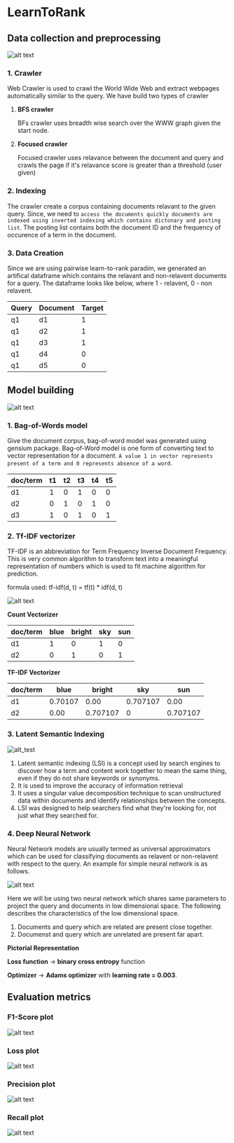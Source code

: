 # LearnToRank
## Data collection and preprocessing
![alt text](https://github.com/Midhilesh29/LearnToRank/blob/main/img/dataprep.png)
### 1. Crawler
   Web Crawler is used to crawl the World Wide Web and extract webpages automatically similar to the query. We have build two types of crawler
1. **BFS crawler**

    BFs crawler uses breadth wise search over the WWW graph given the start node.
  
2. **Focused crawler**

    Focused crawler uses relavance between the document and query and crawls the page if it's relavance score is greater than a threshold (user given)
### 2. Indexing
   The crawler create a corpus containing documents relavant to the given query. Since, we need to ```access the documents quickly documents are indexed using
   inverted indexing which contains dictonary and posting list```. The posting list contains both the document ID and the frequency of occurence of a term in the
   document.
### 3. Data Creation
   Since we are using pairwise learn-to-rank paradim, we generated an artifical dataframe which contains the relavant and non-relavent documents for a query. The dataframe looks like below, where 1 - relavent, 0 - non relavent.
   
| Query  | Document | Target|
| -----| ---------|---------|
| q1  | d1  | 1|
| q1| d2| 1 |
|q1|d3|1|
|q1|d4|0|
|q1|d5|0|

## Model building
![alt text](https://github.com/Midhilesh29/LearnToRank/blob/main/img/engine.png)
### 1. Bag-of-Words model
   Give the document corpus, bag-of-word model was generated using gensium package. Bag-of-Word model is one form of converting text to vector representation for a document. ```A value 1 in vector represents present of a term and 0 represents absence of a word```.
   
   | doc/term  | t1 | t2|t3|t4|t5|
| -- | -- | -- | -- | -- | -- |
| d1  | 1  | 0 | 1 | 0 | 0 |
| d2| 0 | 1 | 0| 1| 0 |
|d3| 1  | 0 | 1 | 0 | 1 |

### 2. Tf-IDF vectorizer
   TF-IDF is an abbreviation for Term Frequency Inverse Document Frequency. 
   This is very common algorithm to transform text into a meaningful representation of numbers which is used to fit machine algorithm for prediction.
   
   formula used: tf-idf(d, t) = tf(t) * idf(d, t)
   
   ![alt text](https://github.com/Midhilesh29/LearnToRank/blob/main/img/Data.png)

   **Count Vectorizer**

   | doc/term  | blue | bright|sky|sun|
   | -- | -- | -- | -- | -- |
   | d1 | 1  | 0  | 1  | 0  |
   | d2 | 0  | 1  | 0  |  1 |

   **TF-IDF Vectorizer**
   
   | doc/term  | blue | bright|sky|sun|
   | -- | -- | -- | -- | -- |
   | d1  | 0.70107 | 0.00 | 0.707107| 0.00 |
   | d2| 0.00 | 0.707107 | 0| 0.707107 |

### 3. Latent Semantic Indexing

   ![alt_test](https://github.com/Midhilesh29/LearnToRank/blob/main/img/Screenshot%20from%202020-11-22%2013-51-57.png)

   1. Latent semantic indexing (LSI) is a concept used by search engines to discover how a term and content work together to mean the same thing, even if they do not share keywords or synonyms. 
   2. It is used to improve the accuracy of information retrieval
   3. It uses a singular value decomposition technique to scan unstructured data within documents and identify relationships between the concepts.
   4. LSI was designed to help searchers find what they're looking for, not just what they searched for.
   
### 4. Deep Neural Network
   Neural Network models are usually termed as universal approximators which can be used for classifying documents as relavent or non-relavent with respect to
   the query. An example for simple neural network is as follows.
   
   ![alt text](https://github.com/Midhilesh29/LearnToRank/blob/main/img/NN.jpeg)
   
   Here we will be using two neural network which shares same parameters to project the query and documents in low dimensional space. The following describes the
   characteristics of the low dimensional space.
   
   1. Documents and query which are related are present close together.
   2. Documenst and query which are unrelated are present far apart.
   
   **Pictorial Representation**
   
   **Loss function** -> **binary cross entropy** function
   
   **Optimizer** -> **Adams optimizer** with **learning rate = 0.003**.
   
## Evaluation metrics
### F1-Score plot
![alt text](https://github.com/Midhilesh29/LearnToRank/blob/main/img/f1_plot.png)
### Loss plot
![alt text](https://github.com/Midhilesh29/LearnToRank/blob/main/img/loss_plot.png)
### Precision plot
![alt text](https://github.com/Midhilesh29/LearnToRank/blob/main/img/precision_plot.png)
### Recall plot
![alt text](https://github.com/Midhilesh29/LearnToRank/blob/main/img/recall_plot.png)
